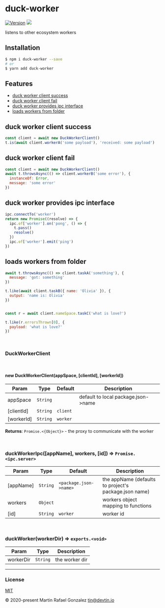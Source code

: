 <div><h1>duck-worker</h1></div>

<p>
    <a href="https://www.npmjs.com/package/duck-worker" target="_blank"><img src="https://img.shields.io/npm/v/duck-worker.svg" alt="Version"></a>
<a href="http://opensource.org/licenses" target="_blank"><img src="http://img.shields.io/badge/License-MIT-brightgreen.svg"></a>
</p>

<p>
    listens to other ecosystem workers
</p>

## Installation

```sh
$ npm i duck-worker --save
# or
$ yarn add duck-worker
```

## Features

- [duck worker client success](#duck-worker-client-success)
- [duck worker client fail](#duck-worker-client-fail)
- [duck worker provides ipc interface](#duck-worker-provides-ipc-interface)
- [loads workers from folder](#loads-workers-from-folder)


<a name="duck-worker-client-success"></a>

## duck worker client success


```js
const client = await new DuckWorkerClient()
t.is(await client.workerA('some payload'), 'received: some payload')
```

<a name="duck-worker-client-fail"></a>

## duck worker client fail


```js
const client = await new DuckWorkerClient()
await t.throwsAsync(() => client.workerB('some error'), {
  instanceOf: Error,
  message: 'some error'
})
```

<a name="duck-worker-provides-ipc-interface"></a>

## duck worker provides ipc interface


```js
ipc.connectTo('worker')
return new Promise((resolve) => {
  ipc.of['worker'].on('pong', () => {
    t.pass()
    resolve()
  })
  ipc.of['worker'].emit('ping')
})
```

<a name="loads-workers-from-folder"></a>

## loads workers from folder


```js
await t.throwsAsync(() => client.taskA('something'), {
  message: 'got: something'
})

t.like(await client.taskB({ name: 'Olivia' }), {
  output: 'name is: Olivia'
})


const r = await client.nameSpace.taskC('what is love?')

t.like(r.errorsThrown[0], {
  payload: 'what is love?'
})
```


<br><a name="DuckWorkerClient"></a>

### DuckWorkerClient

<br><a name="new_DuckWorkerClient_new"></a>

#### new DuckWorkerClient(appSpace, [clientId], [workerId])

| Param | Type | Default | Description |
| --- | --- | --- | --- |
| appSpace | <code>String</code> |  | default to local package.json->name |
| [clientId] | <code>String</code> | <code>client</code> |  |
| [workerId] | <code>String</code> | <code>worker</code> |  |

**Returns**: <code>Promise.&lt;{Object}&gt;</code> - the proxy to communicate with the worker  

<br><a name="duckWorkerIpc"></a>

### duckWorkerIpc([appName], workers, [id]) ⇒ <code>Promise.&lt;ipc.server&gt;</code>

| Param | Type | Default | Description |
| --- | --- | --- | --- |
| [appName] | <code>String</code> | <code>&lt;package.json-&gt;name&gt;</code> | the appName (defaults to project's package.json name) |
| workers | <code>Object</code> |  | workers object mapping to functions |
| [id] | <code>String</code> | <code>worker</code> | worker id |


<br><a name="duckWorker"></a>

### duckWorker(workerDir) ⇒ <code>exports.&lt;void&gt;</code>

| Param | Type | Description |
| --- | --- | --- |
| workerDir | <code>String</code> | the worker dir |


* * *

### License

[MIT](https://opensource.org/licenses/MIT)

&copy; 2020-present Martin Rafael Gonzalez <tin@devtin.io>
